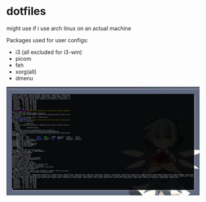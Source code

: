 # dotfiles
might use if i use arch linux on an actual machine

Packages used for user configs:
- i3 (all excluded for i3-wm)
- picom
- feh
- xorg(all)
- dmenu

![preview](preview.png)
